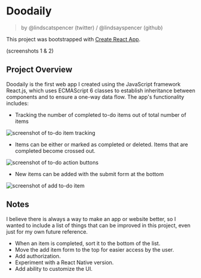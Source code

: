 # Doodaily

> by @lindscatspencer (twitter) / @lindsayspencer (github)

This project was bootstrapped with [Create React App](https://github.com/facebook/create-react-app).

(screenshots 1 & 2)

## Project Overview

Doodaily is the first web app I created using the JavaScript framework React.js, which uses ECMAScript 6 classes to establish inheritance between components and to ensure a one-way data flow. The app's functionality includes:

- Tracking the number of completed to-do items out of total number of items

![screenshot of to-do item tracking](../img/screenshot6.jpg)

- Items can be either or marked as completed or deleted. Items that are completed become crossed out.

![screenshot of to-do action buttons](../img/screenshot7.jpg)

- New items can be added with the submit form at the bottom

![screenshot of add to-do item](../img/screenshot4.jpg)

## Notes

I believe there is always a way to make an app or website better, so I wanted to include a list of things that can be improved in this project, even just for my own future reference.

- When an item is completed, sort it to the bottom of the list.
- Move the add item form to the top for easier access by the user.
- Add authorization.
- Experiment with a React Native version.
- Add ability to customize the UI.
